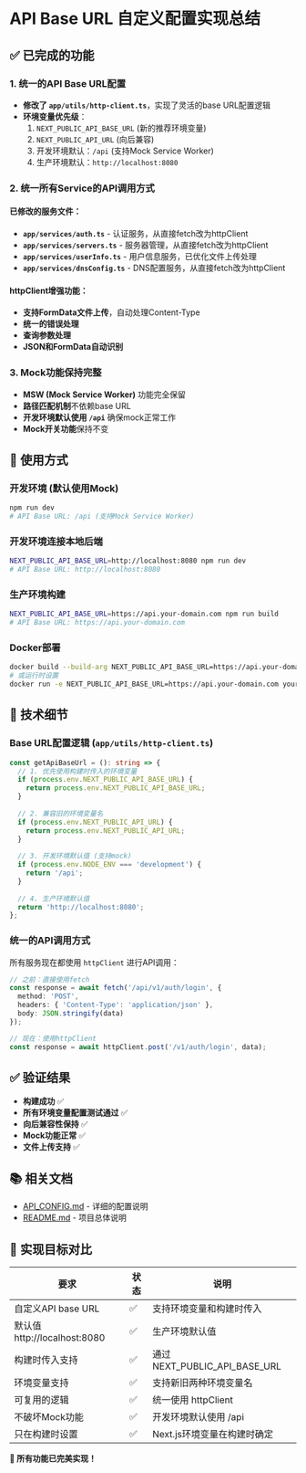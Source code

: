 # API Base URL 自定义配置实现总结

## ✅ 已完成的功能

### 1. 统一的API Base URL配置

- **修改了 `app/utils/http-client.ts`**，实现了灵活的base URL配置逻辑
- **环境变量优先级**：
  1. `NEXT_PUBLIC_API_BASE_URL` (新的推荐环境变量)
  2. `NEXT_PUBLIC_API_URL` (向后兼容)
  3. 开发环境默认：`/api` (支持Mock Service Worker)
  4. 生产环境默认：`http://localhost:8080`

### 2. 统一所有Service的API调用方式

#### 已修改的服务文件：
- **`app/services/auth.ts`** - 认证服务，从直接fetch改为httpClient
- **`app/services/servers.ts`** - 服务器管理，从直接fetch改为httpClient  
- **`app/services/userInfo.ts`** - 用户信息服务，已优化文件上传处理
- **`app/services/dnsConfig.ts`** - DNS配置服务，从直接fetch改为httpClient

#### httpClient增强功能：
- **支持FormData文件上传**，自动处理Content-Type
- **统一的错误处理**
- **查询参数处理**
- **JSON和FormData自动识别**

### 3. Mock功能保持完整

- **MSW (Mock Service Worker)** 功能完全保留
- **路径匹配机制**不依赖base URL
- **开发环境默认使用 `/api`** 确保mock正常工作
- **Mock开关功能**保持不变

## 🔧 使用方式

### 开发环境 (默认使用Mock)
```bash
npm run dev
# API Base URL: /api (支持Mock Service Worker)
```

### 开发环境连接本地后端
```bash
NEXT_PUBLIC_API_BASE_URL=http://localhost:8080 npm run dev
# API Base URL: http://localhost:8080
```

### 生产环境构建
```bash
NEXT_PUBLIC_API_BASE_URL=https://api.your-domain.com npm run build
# API Base URL: https://api.your-domain.com
```

### Docker部署
```bash
docker build --build-arg NEXT_PUBLIC_API_BASE_URL=https://api.your-domain.com .
# 或运行时设置
docker run -e NEXT_PUBLIC_API_BASE_URL=https://api.your-domain.com your-app
```

## 📝 技术细节

### Base URL配置逻辑 (`app/utils/http-client.ts`)
```typescript
const getApiBaseUrl = (): string => {
  // 1. 优先使用构建时传入的环境变量
  if (process.env.NEXT_PUBLIC_API_BASE_URL) {
    return process.env.NEXT_PUBLIC_API_BASE_URL;
  }
  
  // 2. 兼容旧的环境变量名
  if (process.env.NEXT_PUBLIC_API_URL) {
    return process.env.NEXT_PUBLIC_API_URL;
  }
  
  // 3. 开发环境默认值 (支持mock)
  if (process.env.NODE_ENV === 'development') {
    return '/api';
  }
  
  // 4. 生产环境默认值
  return 'http://localhost:8080';
};
```

### 统一的API调用方式
所有服务现在都使用 `httpClient` 进行API调用：

```typescript
// 之前：直接使用fetch
const response = await fetch('/api/v1/auth/login', {
  method: 'POST',
  headers: { 'Content-Type': 'application/json' },
  body: JSON.stringify(data)
});

// 现在：使用httpClient
const response = await httpClient.post('/v1/auth/login', data);
```

## ✅ 验证结果

- **构建成功** ✅
- **所有环境变量配置测试通过** ✅
- **向后兼容性保持** ✅
- **Mock功能正常** ✅
- **文件上传支持** ✅

## 📚 相关文档

- [API_CONFIG.md](./API_CONFIG.md) - 详细的配置说明
- [README.md](./README.md) - 项目总体说明

## 🎯 实现目标对比

| 要求 | 状态 | 说明 |
|------|------|------|
| 自定义API base URL | ✅ | 支持环境变量和构建时传入 |
| 默认值 http://localhost:8080 | ✅ | 生产环境默认值 |
| 构建时传入支持 | ✅ | 通过 NEXT_PUBLIC_API_BASE_URL |
| 环境变量支持 | ✅ | 支持新旧两种环境变量名 |
| 可复用的逻辑 | ✅ | 统一使用 httpClient |
| 不破坏Mock功能 | ✅ | 开发环境默认使用 /api |
| 只在构建时设置 | ✅ | Next.js环境变量在构建时确定 |

**🎉 所有功能已完美实现！** 